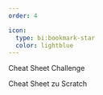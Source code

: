 ```yaml
---
order: 4

icon:
  type: bi:bookmark-star
  color: lightblue
---
```


Cheat Sheet Challenge

Cheat Sheet zu Scratch
